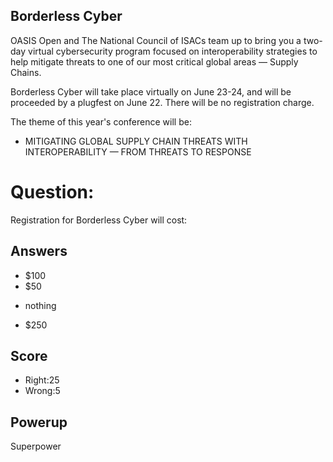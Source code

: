 ## Borderless Cyber
OASIS Open and The National Council of ISACs team up to bring you a two-day virtual cybersecurity program focused on interoperability strategies to help mitigate threats to one of our most critical global areas — Supply Chains.

Borderless Cyber will take place virtually
on June 23-24,
and will be proceeded by a plugfest on June 22.
There will be no registration charge.

The theme of this year's conference will be:
- MITIGATING GLOBAL SUPPLY CHAIN THREATS WITH INTEROPERABILITY — FROM THREATS TO RESPONSE


# Question:
Registration for Borderless Cyber will cost:

## Answers
- $100
- $50
* nothing
- $250

## Score
- Right:25
- Wrong:5

## Powerup
Superpower
